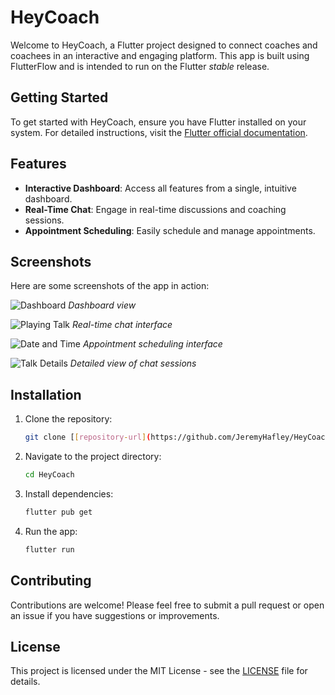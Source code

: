 # HeyCoach

Welcome to HeyCoach, a Flutter project designed to connect coaches and coachees in an interactive and engaging platform. This app is built using FlutterFlow and is intended to run on the Flutter _stable_ release.

## Getting Started

To get started with HeyCoach, ensure you have Flutter installed on your system. For detailed instructions, visit the [Flutter official documentation](https://flutter.dev/docs/get-started/install).

## Features

- **Interactive Dashboard**: Access all features from a single, intuitive dashboard.
- **Real-Time Chat**: Engage in real-time discussions and coaching sessions.
- **Appointment Scheduling**: Easily schedule and manage appointments.

## Screenshots

Here are some screenshots of the app in action:

![Dashboard](src/Dashboard.png)
*Dashboard view*

![Playing Talk](src/Playing_Talk.png)
*Real-time chat interface*

![Date and Time](src/date_and_time.png)
*Appointment scheduling interface*

![Talk Details](src/Talk_Details.png)
*Detailed view of chat sessions*

## Installation

1. Clone the repository:
   ```bash
   git clone [[repository-url](https://github.com/JeremyHafley/HeyCoach)]
   ```
2. Navigate to the project directory:
   ```bash
   cd HeyCoach
   ```
3. Install dependencies:
   ```bash
   flutter pub get
   ```
4. Run the app:
   ```bash
   flutter run
   ```

## Contributing

Contributions are welcome! Please feel free to submit a pull request or open an issue if you have suggestions or improvements.

## License

This project is licensed under the MIT License - see the [LICENSE](LICENSE) file for details.
